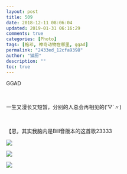 ```yaml
---
layout: post
title: 509
date: 2018-12-11 08:06:04
updated: 2019-01-31 06:16:29
comments: true
categories: [Photo]
tags: [格邓, 神奇动物在哪里, ggad]
permalink: "2433ed_12cfa9398"
author: "猫厨"
description: ""
toc: true
---
```


<p>GGAD</p> 
<p>&nbsp;<br /></p> 
<p>一生又漫长又短暂，分别的人总会再相见的(′▽`〃)&nbsp;</p> 
<p>&nbsp;<br /></p> 
<p>【恩，其实我脑内是Bill音版本的这首歌23333</p>

![](/img/img_cVZNdzJtQk9JV2NIeXlSWURCTjNPQXRsRVN1QVI4bTNqcmFES1FyY3pKM2RzT0hFS0gwOGtnPT0.jpg)

![](/img/img_cVZNdzJtQk9JV2Zsakx3TVdud2ZmL2ZEU2oyUkx1aTFwdUFHVzhMazVkdVQvY1ZpWHhXZzR3PT0.jpg)

![](/img/img_cVZNdzJtQk9JV2Zsakx3TVdud2ZmeTV5Umtzd3dQVitXSkt2cFFXVi8zN2ZoYk93UGJkTkRnPT0.jpg)